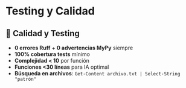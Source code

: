 # Testing y Calidad

## 🎯 **Calidad y Testing**
- **0 errores Ruff** + **0 advertencias MyPy** siempre
- **100% cobertura tests** mínimo
- **Complejidad < 10** por función
- **Funciones <30 líneas** para IA optimal
- **Búsqueda en archivos**: `Get-Content archivo.txt | Select-String "patrón"`
